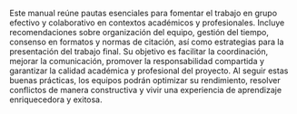 Este manual reúne pautas esenciales para fomentar el trabajo en grupo efectivo y colaborativo en contextos académicos y profesionales. Incluye recomendaciones sobre organización del equipo, gestión del tiempo, consenso en formatos y normas de citación, así como estrategias para la presentación del trabajo final. Su objetivo es facilitar la coordinación, mejorar la comunicación, promover la responsabilidad compartida y garantizar la calidad académica y profesional del proyecto. Al seguir estas buenas prácticas, los equipos podrán optimizar su rendimiento, resolver conflictos de manera constructiva y vivir una experiencia de aprendizaje enriquecedora y exitosa.
